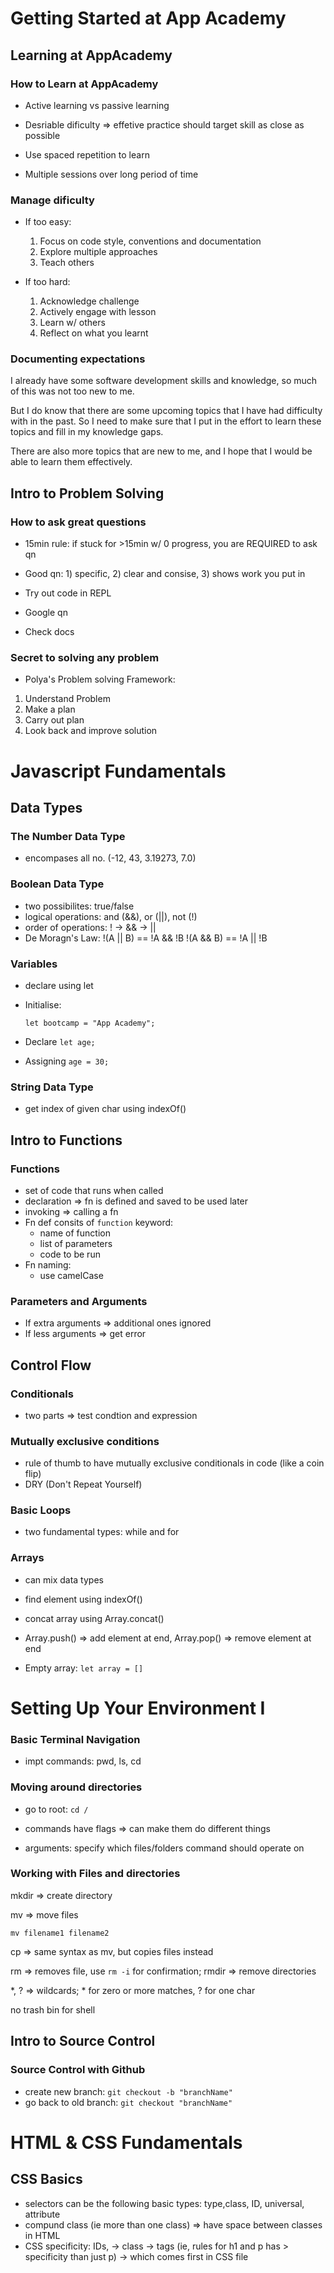 # Getting Started at App Academy

## Learning at AppAcademy

### How to Learn at AppAcademy

- Active learning vs passive learning

- Desriable dificulty => effetive practice should target skill as close as possible

- Use spaced repetition to learn

- Multiple sessions over long period of time

### Manage dificulty

- If too easy:

    1. Focus on code style, conventions and documentation
    2. Explore multiple approaches
    3. Teach others

- If too hard:
    1. Acknowledge challenge
    2. Actively engage with lesson
    3. Learn w/ others
    4. Reflect on what you learnt

### Documenting expectations

I already have some software development skills and knowledge, so much of this was not too new to me.

But I do know that there are some upcoming topics that I have had difficulty with in the past. So I need to make sure that I put in the effort to learn these topics and fill in my knowledge gaps.

There are also more topics that are new to me, and I hope that I would be able to learn them effectively.

## Intro to Problem Solving

### How to ask great questions

- 15min rule: if stuck for >15min w/ 0 progress, you are REQUIRED to ask qn

- Good qn: 1) specific, 2) clear and consise, 3) shows work you put in

- Try out code in REPL

- Google qn

- Check docs

### Secret to solving any problem

- Polya's Problem solving Framework:

1) Understand Problem
2) Make a plan
3) Carry out plan
4) Look back and improve solution

# Javascript Fundamentals

## Data Types

### The Number Data Type

- encompases all no. (-12, 43, 3.19273, 7.0)

### Boolean Data Type

- two possibilites: true/false
- logical operations: and (&&), or (||), not (!)
- order of operations: ! -> && -> ||
- De Moragn's Law:
    !(A || B) == !A && !B
    !(A && B) == !A || !B

### Variables

- declare using let

- Initialise:

    `let bootcamp = "App Academy";`
- Declare
    `let age;`
- Assigning
    `age = 30;`

### String Data Type

- get index of given char using indexOf()

## Intro to Functions
### Functions

- set of code that runs when called
- declaration => fn is defined and saved to be used later
- invoking => calling a fn
- Fn def consits of `function` keyword:
    - name of function
    - list of parameters
    - code to be run
- Fn naming:
    - use camelCase

### Parameters and Arguments

- If extra arguments => additional ones ignored
- If less arguments => get error

## Control Flow

### Conditionals

- two parts => test condtion and expression

### Mutually exclusive conditions

- rule of thumb to have mutually exclusive conditionals in code (like a coin flip)
- DRY (Don't Repeat Yourself)

### Basic Loops

- two fundamental types: while and for

### Arrays

- can mix data types

- find element using indexOf()

- concat array using Array.concat()

- Array.push() => add element at end, Array.pop() => remove element at end

- Empty array: `let array = []`

# Setting Up Your Environment I

### Basic Terminal Navigation

- impt commands: pwd, ls, cd

### Moving around directories

- go to root: `cd /`

- commands have flags => can make them do different things

- arguments: specify which files/folders command should operate on

### Working with Files and directories

mkdir => create directory

mv => move files

`mv filename1 filename2`

cp => same syntax as mv, but copies files instead

rm => removes file, use `rm -i` for confirmation; rmdir => remove directories

*, ? => wildcards; * for zero or more matches, ? for one char

no trash bin for shell


## Intro to Source Control

### Source Control with Github

- create new branch: `git checkout -b "branchName"`
- go back to old branch: `git checkout "branchName"`

# HTML & CSS Fundamentals

## CSS Basics

- selectors can be the following basic types: type,class, ID, universal, attribute
- compund class (ie more than one class) => have space between classes in HTML
- CSS specificity: IDs, -> class -> tags (ie, rules for h1 and p has > specificity than just p) -> which comes first in CSS file
